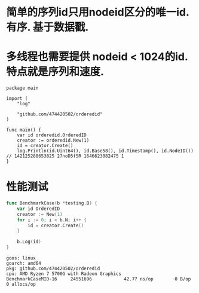 # 简单的序列id只用nodeid区分的唯一id. 有序. 基于数据戳.
# 多线程也需要提供 nodeid < 1024的id. 特点就是序列和速度.

```golang
package main

import (
	"log"

	"github.com/474420502/orderedid"
)

func main() {
	var id orderedid.OrderedID
	creator := orderedid.New(1)
	id = creator.Create()
	log.Println(id.Uint64(), id.Base58(), id.Timestamp(), id.NodeID()) // 142125288653825 27noD5f5R 1646623082475 1
}

```

# 性能测试
```go
func BenchmarkCase(b *testing.B) {
	var id OrderedID
	creator := New(1)
	for i := 0; i < b.N; i++ {
		id = creator.Create()
	}

	b.Log(id)
}
```


```shell
goos: linux
goarch: amd64
pkg: github.com/474420502/orderedid
cpu: AMD Ryzen 7 5700G with Radeon Graphics         
BenchmarkCaseMID-16    	24551696	        42.77 ns/op	       0 B/op	       0 allocs/op
```